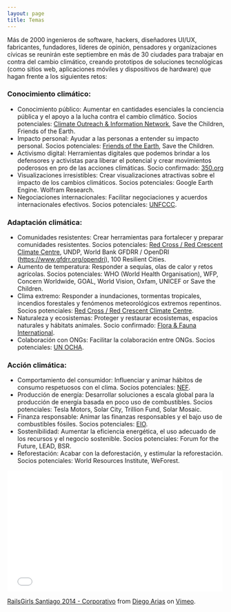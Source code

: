 ```yaml
---
layout: page
title: Temas
---
```


Más de 2000 ingenieros de software, hackers, diseñadores UI/UX, fabricantes, fundadores, líderes de opinión, pensadores y organizaciones cívicas se reunirán este septiembre en más de 30 ciudades para trabajar en contra del cambio climático, creando prototipos de soluciones tecnológicas (como sitios web, aplicaciones móviles y dispositivos de hardware) que hagan frente a los siguientes retos:

### Conocimiento climático:

* Conocimiento público: Aumentar en cantidades esenciales la conciencia pública y el apoyo a la lucha contra el cambio climático. Socios potenciales: [Climate Outreach & Information Network](http://www.climateoutreach.org.uk/), Save the Children, Friends of the Earth.
* Impacto personal: Ayudar a las personas a entender su impacto personal. Socios potenciales: [Friends of the Earth](http://www.foei.org/), Save the Children.
* Activismo digital: Herramientas digitales que podemos brindar a los defensores y activistas para liberar el potencial y crear movimientos poderosos en pro de las acciones climáticas. Socio confirmado: [350.org](http://350.org/)
* Visualizaciones irresistibles: Crear visualizaciones atractivas sobre el impacto de los cambios climáticos. Socios potenciales: Google Earth Engine. Wolfram Research.
* Negociaciones internacionales: Facilitar negociaciones y acuerdos internacionales efectivos. Socios potenciales: [UNFCCC](http://unfccc.int/2860.php).

### Adaptación climática:

* Comunidades resistentes: Crear herramientas para fortalecer y preparar comunidades resistentes. Socios potenciales: [Red Cross / Red Crescent Climate Centre](http://www.climatecentre.org/), UNDP, World Bank GFDRR / OpenDRI (https://www.gfdrr.org/opendri), 100 Resilient Cities.
* Aumento de temperatura: Responder a sequías, olas de calor y retos agrícolas. Socios potenciales: WHO (World Health Organisation), WFP, Concern Worldwide, GOAL, World Vision, Oxfam, UNICEF or Save the Children.
* Clima extremo: Responder a inundaciones, tormentas tropicales, incendios forestales y fenómenos meteorológicos extremos repentinos. Socios potenciales: [Red Cross / Red Crescent Climate Centre](http://www.climatecentre.org/).
* Naturaleza y ecosistemas: Proteger y restaurar ecosistemas, espacios naturales y hábitats animales. Socio confirmado: [Flora & Fauna International](https://www.fauna-flora.org/).
* Colaboración con ONGs: Facilitar la colaboración entre ONGs. Socios potenciales: [UN OCHA](http://www.unocha.org/).

### Acción climática:

* Comportamiento del consumidor: Influenciar y animar hábitos de consumo respetuosos con el clima. Socios potenciales: [NEF](http://www.neweconomics.org/).
* Producción de energía: Desarrollar soluciones a escala global para la producción de energía basada en poco uso de combustibles. Socios potenciales: Tesla Motors, Solar City, Trillion Fund, Solar Mosaic.
* Finanza responsable: Animar las finanzas responsables y el bajo uso de combustibles fósiles. Socios potenciales: [EIO](http://www.eio.org.uk/).
* Sostenibilidad: Aumentar la eficiencia energética, el uso adecuado de los recursos y el negocio sostenible. Socios potenciales: Forum for the Future, LEAD, BSR.
* Reforestación: Acabar con la deforestación, y estimular la reforestación. Socios potenciales: World Resources Institute, WeForest.

<iframe src="//player.vimeo.com/video/97233425" width="500" height="281" frameborder="0" webkitallowfullscreen mozallowfullscreen allowfullscreen></iframe> <p><a href="http://vimeo.com/97233425">RailsGirls Santiago 2014 - Corporativo</a> from <a href="http://vimeo.com/user22350198">Diego Arias</a> on <a href="https://vimeo.com">Vimeo</a>.</p>
